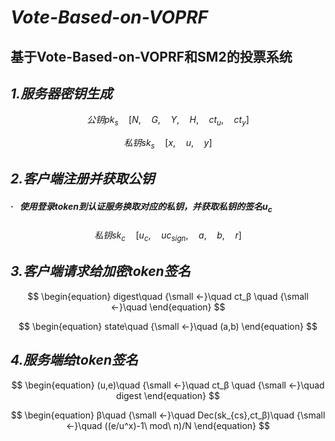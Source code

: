 # ***Vote-Based-on-VOPRF***

## 基于Vote-Based-on-VOPRF和SM2的投票系统



## ***1.服务器密钥生成***

$$
\begin{equation}
	公钥pk_s\quad [ N,\quad G,\quad Y,\quad H,\quad ct_u,\quad ct_y]
\end{equation}
$$

$$
\begin{equation}
私钥sk_s\quad[x,\quad u,\quad y]
\end{equation}
$$

## ***2.客户端注册并获取公钥***

##### **·** &nbsp; 使用登录token到认证服务换取对应的私钥，并获取私钥的签名u<sub>c</sub>

$$
\begin{equation}
私钥sk_c\quad [u_c,\quad uc_{sign},\quad a,\quad b,\quad r]
\end{equation}
$$

## ***3.客户端请求给加密token签名***

$$
\begin{equation}
digest\quad {\small ←}\quad ct_β \quad {\small ←}\quad 
\end{equation}
$$

$$
\begin{equation}
state\quad {\small ←}\quad (a,b)
\end{equation}
$$

## ***4.服务端给token签名***

$$
\begin{equation}
(u,e)\quad {\small ←}\quad ct_β \quad {\small ←}\quad digest
\end{equation}
$$

$$
\begin{equation}
β\quad {\small ←}\quad Dec(sk_{cs},ct_β)\quad {\small ←}\quad ((e/u^x)-1\ mod\ n)/N
\end{equation}
$$













